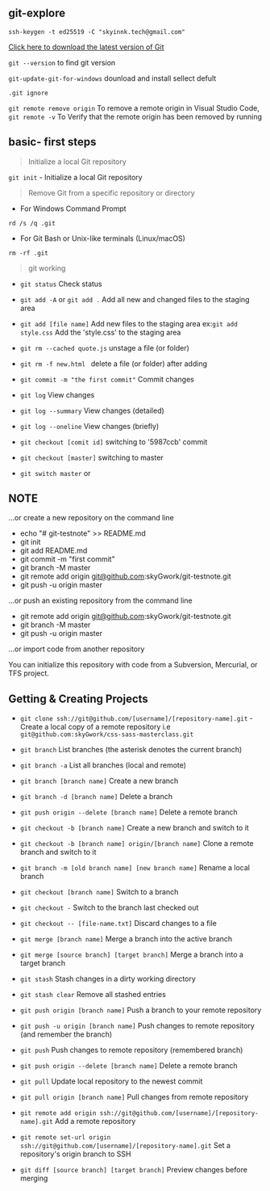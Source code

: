 ## git-explore

`ssh-keygen -t ed25519 -C "skyinnk.tech@gmail.com"`

[Click here to download the latest version of Git](https://git-scm.com/)

`git --version` to find git version

`git-update-git-for-windows` dounload and install sellect defult

`.git ignore`

`git remote remove origin` To remove a remote origin in Visual Studio Code,
`git remote -v` To Verify that the remote origin has been removed by running

## basic- first steps

> Initialize a local Git repository

`git init` - Initialize a local Git repository

> Remove Git from a specific repository or directory

- For Windows Command Prompt

`rd /s /q .git`

- For Git Bash or Unix-like terminals (Linux/macOS)

`rm -rf .git`

> git working

- `git status` Check status
- `git add -A` or `git add .` Add all new and changed files to the staging area

- `git add [file name]` Add new files to the staging area ex:`git add style.css` Add the 'style.css' to the staging area

- `git rm --cached quote.js` unstage a file (or folder)
- `git rm -f new.html ` delete a file (or folder) after adding

- `git commit -m "the first commit"` Commit changes

- `git log` View changes
- `git log --summary` View changes (detailed)
- `git log --oneline` View changes (briefly)

- `git checkout [comit id]` switching to '5987ccb' commit
- `git checkout [master]` switching to master
- `git switch master` or

## NOTE

…or create a new repository on the command line

- echo "# git-testnote" >> README.md
- git init
- git add README.md
- git commit -m "first commit"
- git branch -M master
- git remote add origin git@github.com:skyGwork/git-testnote.git
- git push -u origin master

…or push an existing repository from the command line

- git remote add origin git@github.com:skyGwork/git-testnote.git
- git branch -M master
- git push -u origin master

…or import code from another repository

You can initialize this repository with code from a Subversion, Mercurial, or TFS project.

## Getting & Creating Projects

- `git clone ssh://git@github.com/[username]/[repository-name].git` - Create a local copy of a remote repository i.e `git@github.com:skyGwork/css-sass-masterclass.git`

- `git branch` List branches (the asterisk denotes the current branch)

- `git branch -a` List all branches (local and remote)
- `git branch [branch name]` Create a new branch
- `git branch -d [branch name]` Delete a branch
- `git push origin --delete [branch name]` Delete a remote branch

- `git checkout -b [branch name]` Create a new branch and switch to it

- `git checkout -b [branch name] origin/[branch name]` Clone a remote branch and switch to it
- `git branch -m [old branch name] [new branch name]` Rename a local branch
- `git checkout [branch name]` Switch to a branch
- `git checkout -` Switch to the branch last checked out
- `git checkout -- [file-name.txt]` Discard changes to a file

- `git merge [branch name]` Merge a branch into the active branch
- `git merge [source branch] [target branch]` Merge a branch into a target branch

- `git stash` Stash changes in a dirty working directory
- `git stash clear` Remove all stashed entries

- `git push origin [branch name]` Push a branch to your remote repository
- `git push -u origin [branch name]` Push changes to remote repository (and remember the branch)
- `git push` Push changes to remote repository (remembered branch)
- `git push origin --delete [branch name]` Delete a remote branch
- `git pull` Update local repository to the newest commit
- `git pull origin [branch name]` Pull changes from remote repository

- `git remote add origin ssh://git@github.com/[username]/[repository-name].git` Add a remote repository
- `git remote set-url origin ssh://git@github.com/[username]/[repository-name].git` Set a repository's origin branch to SSH
- `git diff [source branch] [target branch]` Preview changes before merging
